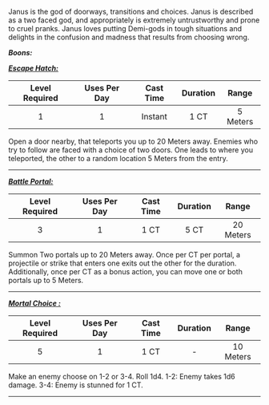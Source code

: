 Janus is the god of doorways, transitions and choices.
Janus is described as a two faced god, and appropriately is extremely untrustworthy and prone to cruel pranks.
Janus loves putting Demi-gods in tough situations and delights in the confusion and madness that results from choosing wrong.

***Boons:***

<b><ins><i>Escape Hatch:</i></ins></b>

| Level Required | Uses Per Day | Cast Time | Duration |  Range   |
|:--------------:|:------------:|:---------:|:--------:|:--------:|
|       1        |      1       |  Instant  |   1 CT   | 5 Meters | 

Open a door nearby, that teleports you up to 20 Meters away.
Enemies who try to follow are faced with a choice of two doors.
One leads to where you teleported, the other to a random location 5 Meters from the entry.

------------------
<b><ins><i>Battle Portal:</i></ins></b>

| Level Required | Uses Per Day | Cast Time | Duration |   Range   |
|:--------------:|:------------:|:---------:|:--------:|:---------:|
|       3        |      1       |   1 CT    |   5 CT   | 20 Meters | 

Summon Two portals up to 20 Meters away.
Once per CT per portal, a projectile or strike that enters one exits out the other for the duration.
Additionally, once per CT as a bonus action, you can move one or both portals up to 5 Meters.

------------------
<b><ins><i>Mortal Choice :</i></ins></b>

| Level Required | Uses Per Day | Cast Time | Duration |   Range   |
|:--------------:|:------------:|:---------:|:--------:|:---------:|
|       5        |      1       |   1 CT    |    -     | 10 Meters | 

Make an enemy choose on 1-2 or 3-4. Roll 1d4.
1-2: Enemy takes 1d6 damage.
3-4: Enemy is stunned for 1 CT.

------------------